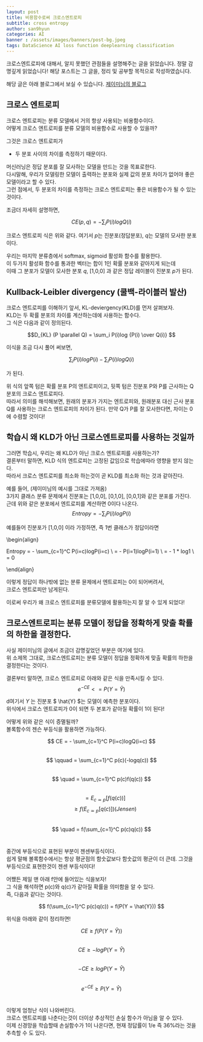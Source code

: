 ```yaml
---
layout: post
title: 비용함수로써 크로스엔트로피
subtitle: cross entropy
author: san9hyun
categories: AI
banner : /assets/images/banners/post-bg.jpeg
tags: DataScience AI loss function deeplearning classification
---
```


크로스엔트로피에 대해서, 알지 못했던 관점들을 설명해주는 글을 읽었습니다.
정말 감명깊게 읽었습니다! 
해당 포스트는 그 글을, 정리 및 공부할 목적으로 작성하였습니다.

해당 글은 아래 블로그에서 보실 수 있습니다.
[제이미님의 블로그](https://theeluwin.postype.com/post/6080524) 


## 크로스 엔트로피

크로스 엔트로피는 분류 모델에서 거의 항상 사용되는 비용함수이다.<br>
어떻게 크로스 엔트로피를 분류 모델의 비용함수로 사용할 수 있을까?<br>

그것은 크로스 엔트로피가
- 두 분포 사이의 차이를 측정하기 때문이다.

머신러닝은 정답 분포를 잘 모사하는 모델을 만드는 것을 목표로한다.<br> 
다시말해, 우리가 모델링한 모델이 출력하는 분포와 실제 값의 분포 차이가 없어야 좋은 모델이라고 할 수 있다. <br> 
그런 점에서, 두 분포의 차이를 측정하는 크로스 엔트로피는 좋은 비용함수가 될 수 있는 것이다.<br> 

조금더 자세히 설명하면, <br>

$$ CE(p,q) = -\sum_i P(i)logQ(i) $$

크로스 엔트로피 식은 위와 같다. 여기서 $p$는 진분포(정답분포), $q$는 모델의 모사한 분포이다. <br> 

우리는 마지막 분류층에서 softmax, sigmoid 활성화 함수를 활용한다. <br>
이 두가지 활성화 함수를 통과한 벡터는 합이 1인 확률 분포와 같아지게 되는데<br>
이때 그 분포가 모델이 모사한 분포 $q$, [1,0,0] 과 같은 정답 레이블이 진분포 $p$가 된다.<br>


## Kullback-Leibler divergency (쿨백-라이블러 발산)

크로스 엔트로피를 이해하기 앞서, KL-deviergency(KLD)를 먼저 살펴보자.<br>
KLD는 두 확률 분포의 차이를 계산하는데에 사용하는 함수다. <br>
그 식은 다음과 같이 정의된다.<br>

$$D_{KL} (P \parallel Q) = \sum_i P(i)log {P(i) \over Q(i)} $$

이식을 조금 다시 풀어 써보면,<br>

$$  \sum_i P(i)logP(i)  - \sum_i P(i)logQ(i) $$

가 된다. <br>

위 식의 앞쪽 텀은 확률 분포 P의 엔트로피이고, 뒷쪽 텀은 진분포 P와 P를 근사하는 Q분포의 크로스 엔트로피다.<br>
따라서 의미를 해석해보면, 원래의 분포가 가지는 엔트로피와, 원래분포 대신 근사 분포 Q를 사용하는 크로스 엔트로피의 차이가 된다.
만약 Q가 P를 잘 모사한다면, 차이는 0에 수렴할 것이다!

## 학습시 왜 KLD가 아닌 크로스엔트로피를 사용하는 것일까

그러면 학습시, 우리는 왜 KLD가 아닌 크로스 엔트로피를 사용하는가?<br>
결론부터 말하면, KLD 식의 엔트로피는 고정된 값임으로 학습에따라 영향을 받지 않는다.<br>
따라서 크로스 엔트로피를 최소화 하는것이 곧 KLD를 최소화 하는 것과 같아진다.<br>

예를 들어, (제이미님의 예시를 그대로 가져옴) <br>
3가지 클래스 분류 문제에서 진분포는 [1,0,0], [0,1,0], [0,0,1]와 같은 분포를 가진다.<br>
근데 위와 같은 분포에서 엔트로피를 계산하면 0이다 나온다.<br>
$$ Entropy = -\sum_i P(i)logP(i) $$ 

예를들어 진분포가 [1,0,0] 이라 가정하면, 즉 1번 클래스가 정답이라면



\begin{align}

Entropy = - \sum_{c=1}^C P(i=c)logP(i=c)  \\
 = - P(i=1)logP(i=1)  \\
 = - 1 * log1  \\
 = 0

\end{align}


이렇게 정답이 하나밖에 없는 분류 뮨제에서 엔트로피는 0이 되어버려서, <br>
크로스 엔트로피만 남게된다.

이로써 우리가 왜 크로스 엔트로피를 분류모델에 활용하는지 잘 알 수 있게 되었다!

## 크로스엔트로피는 분류 모델이 정답을 정확하게 맞출 확률의 하한을 결정한다.

사실 제이미님의 글에서 조금더 감명깊었던 부분은 여기에 있다.<br>
위 소제목 그대로, 크로스엔트로피는 분류 모델이 정답을 정확하게 맞출 확률의 하한을 결정한다는 것이다.<br>

결론부터 말하면, 크로스 엔트로피로 아래와 같은 식을 만족시킬 수 있다.<br>
$$ e^{-CE} <= P(Y = \hat{Y}) $$

d여기서 $Y$ 는 진분포  $ \hat{Y} $는 모델이 예측한 분포이다.<br>
위식에서 크로스 엔트로피가 0이 되면 두 본포가 같아질 확률이 1이 된다!

어떻게 위와 같은 식이 증멸될까?<br>
볼록함수의 젠슨 부등식을 활용하면 가능하다.

$$ CE     = - \sum_{c=1}^C P(i=c)logQ(i=c) $$      <br>
$$ \qquad = \sum_{c=1}^C p(c)(-logq(c)) $$     <br>
$$ \quad  =  \sum_{c=1}^C p(c)f(q(c)) $$        <br>
$$ \quad  =  E_{c \simeq p}[f(q(c))] $$
$$ \quad \ge  f(E_{c \simeq p}[q(c)])   (Jensen) $$   <br>
$$ \quad  =  f(\sum_{c=1}^C p(c)q(c))   $$      <br>

중간에 부등식으로 표현된 부분이 젠센부등식이다.<br>
쉽게 말해 볼록함수에서는 항상 평균점의 함숫값보다 함숫값의 평균이 더 큰데. 그것을 부등식으로 표현한것이 젠센 부등식이다!

어쨌든 제일 맨 아래 f안에 들어있는 식을보자!<br>
그 식을 해석하면 p(c)와 q(c)가 같아질 확률을 의미함을 알 수 있다.<br>
즉, 다음과 같다는 것이다.<br>

$$ f(\sum_{c=1}^C p(c)q(c)) = f(P(Y = \hat{Y})) $$ 

위식을 아래와 같이 정리하면! <br>

$$ CE  \ge f(P(Y = \hat{Y})) $$     <br>
$$ CE  \ge -logP(Y = \hat{Y}) $$    <br>
$$ -CE \ge logP(Y = \hat{Y}) $$     <br>
$$ e^{-CE} \ge P(Y = \hat{Y}) $$    <br>

이렇게 엄청난 식이 나와버린다.<br>
크로스 엔트로피를 나춘다는것이 더이상 추상적인 손실 함수가 아님을 알 수 있다.<br>
이제 신경망을 학습할때 손실함수가 1이 나온다면, 현재 정답률이 1/e 즉 36%라는 것을 추측할 수 도 있다.

